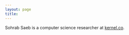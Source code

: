 ```yaml
---
layout: page
title: 
---
```

Sohrab Saeb is a computer science researcher at [kernel.co](http://kernel.co).
